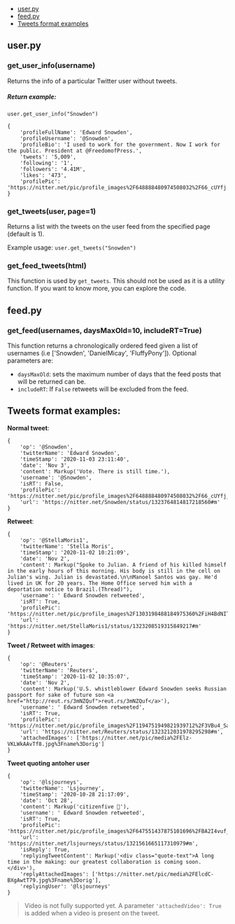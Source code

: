 - [user.py](#userpy)
- [feed.py](#feedpy)
- [Tweets format examples](#tweets-format-examples)

## user.py

### get_user_info(username)
Returns the info of a particular Twitter user without tweets.

##### Return example:

`user.get_user_info("Snowden")`
```
{
	'profileFullName': 'Edward Snowden',
	'profileUsername': '@Snowden',
	'profileBio': 'I used to work for the government. Now I work for the public. President at @FreedomofPress.',
	'tweets': '5,009',
	'following': '1',
	'followers': '4.41M',
	'likes': '473',
	'profilePic': 'https://nitter.net/pic/profile_images%2F648888480974508032%2F66_cUYfj.jpg'
}
```

### get_tweets(user, page=1)
Returns a list with the tweets on the user feed from the specified page (default is 1).

Example usage: `user.get_tweets("Snowden")`

### get_feed_tweets(html)
This function is used by `get_tweets`. This should not be used as it is a utility function. If you want to know more, you can explore the code.

## feed.py

### get_feed(usernames, daysMaxOld=10, includeRT=True)
This function returns a chronologically ordered feed given a list of usernames (i.e ['Snowden', 'DanielMicay', 'FluffyPony']). Optional parameters are:
* `daysMaxOld`: sets the maximum number of days that the feed posts that will be returned can be.
* `includeRT`: If `False` retweets will be excluded from the feed.

## Tweets format examples:
**Normal tweet**:
```
{
	'op': '@Snowden',
	'twitterName': 'Edward Snowden',
	'timeStamp': '2020-11-03 23:11:40',
	'date': 'Nov 3',
	'content': Markup('Vote. There is still time.'),
	'username': '@Snowden',
	'isRT': False,
	'profilePic': 'https://nitter.net/pic/profile_images%2F648888480974508032%2F66_cUYfj_normal.jpg',
	'url': 'https://nitter.net/Snowden/status/1323764814817218560#m'
}
```

**Retweet**:
```
{
	'op': '@StellaMoris1',
	'twitterName': 'Stella Moris',
	'timeStamp': '2020-11-02 10:21:09',
	'date': 'Nov 2',
	'content': Markup("Spoke to Julian. A friend of his killed himself in the early hours of this morning. His body is still in the cell on Julian's wing. Julian is devastated.\n\nManoel Santos was gay. He'd lived in UK for 20 years. The Home Office served him with a deportation notice to Brazil.(Thread)"),
	'username': ' Edward Snowden retweeted',
	'isRT': True,
	'profilePic': 'https://nitter.net/pic/profile_images%2F1303198488184975360%2FiH4BdNIT_normal.jpg',
	'url': 'https://nitter.net/StellaMoris1/status/1323208519315849217#m'
}
```

**Tweet / Retweet with images**:
```
{
	'op': '@Reuters',
	'twitterName': 'Reuters',
	'timeStamp': '2020-11-02 10:35:07',
	'date': 'Nov 2',
	'content': Markup('U.S. whistleblower Edward Snowden seeks Russian passport for sake of future son <a href="http://reut.rs/3mNZQuf">reut.rs/3mNZQuf</a>'),
	'username': ' Edward Snowden retweeted',
	'isRT': True,
	'profilePic': 'https://nitter.net/pic/profile_images%2F1194751949821939712%2F3VBu4_Sa_normal.jpg',
	'url': 'https://nitter.net/Reuters/status/1323212031978295298#m',
	'attachedImages': ['https://nitter.net/pic/media%2FElz-VKLWkAAvTf8.jpg%3Fname%3Dorig']
}
```

**Tweet quoting antoher user**
```
{
	'op': '@lsjourneys',
	'twitterName': 'Lsjourney',
	'timeStamp': '2020-10-28 21:17:09',
	'date': 'Oct 28',
	'content': Markup('citizenfive 👶'),
	'username': ' Edward Snowden retweeted',
	'isRT': True,
	'profilePic': 'https://nitter.net/pic/profile_images%2F647551437875101696%2FBA2I4vuf_normal.jpg',
	'url': 'https://nitter.net/lsjourneys/status/1321561665117310979#m',
	'isReply': True,
	'replyingTweetContent': Markup('<div class="quote-text">A long time in the making: our greatest collaboration is coming soon.</div>'),
	'replyAttachedImages': ['https://nitter.net/pic/media%2FElcdC-BXgAwtT79.jpg%3Fname%3Dorig'],
	'replyingUser': '@lsjourneys'
}
```

> Video is not fully supported yet. A parameter `'attachedVideo': True` is added when a video is present on the tweet.
